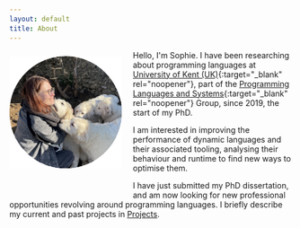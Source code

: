 ```yaml
---
layout: default
title: About
---
```


<img align="left" alt="me, surrounded by 4 great pyr puppies." title="i'm on the left" width="200" src="/assets/pp_2024.png" alt="Description" style="padding-right: 20px; padding-bottom: 50px; padding-top: 10px; display: block; border: none;">

Hello, I'm Sophie. I have been researching about programming languages at [University of Kent (UK)](https://www.kent.ac.uk/){:target="_blank" rel="noopener"}, part of the [Programming Languages and Systems](https://research.kent.ac.uk/programming-languages-systems/){:target="_blank" rel="noopener"} Group, since 2019, the start of my PhD.

I am interested in improving the performance of dynamic languages and their associated tooling, analysing their behaviour and runtime to find new ways to optimise them.

I have just submitted my PhD dissertation, and am now looking for new professional opportunities revolving around programming languages. I briefly describe my current and past projects in [Projects](/research).



